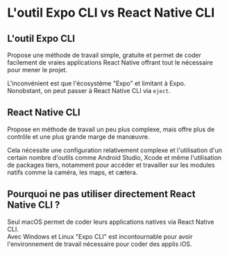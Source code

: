 # **L'outil Expo CLI vs React Native CLI**

## **L'outil Expo CLI**

Propose une méthode de travail simple, gratuite et permet de coder facilement de vraies applications React Native offrant tout le nécessaire pour mener le projet.  

L'inconvénient est que l'écosystème "Expo" et limitant à Expo.  
Nonobstant, on peut passer à React Native CLI via `eject`.

## **React Native CLI**

Propose en méthode de travail un peu plus complexe, mais offre plus de contrôle et une plus grande marge de manœuvre.  

Cela nécessite une configuration relativement complexe et l'utilisation d'un certain nombre d'outils comme Android Studio, Xcode et même l'utilisation de packages tiers, notamment pour accéder et travailler sur les modules natifs comme la caméra, les maps, et cætera.

## **Pourquoi ne pas utiliser directement React Native CLI ?**

Seul macOS permet de coder leurs applications natives via React Native CLI.  
Avec Windows et Linux "Expo CLI" est incontournable pour avoir l'environnement de travail nécessaire pour coder des applis iOS.